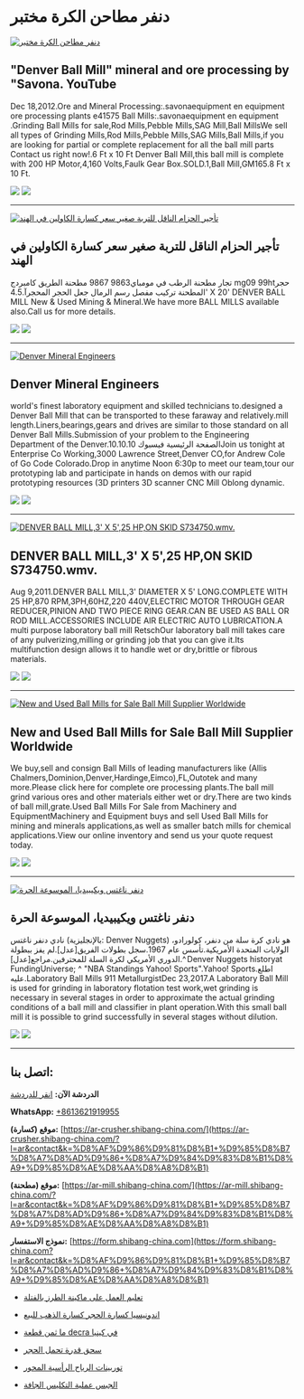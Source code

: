 # دنفر مطاحن الكرة مختبر

<a href="https://swt.shibang-china.com/?l=ar&img&k=%D8%AF%D9%86%D9%81%D8%B1+%D9%85%D8%B7%D8%A7%D8%AD%D9%86+%D8%A7%D9%84%D9%83%D8%B1%D8%A9+%D9%85%D8%AE%D8%AA%D8%A8%D8%B1" target="_blank">![دنفر مطاحن الكرة مختبر](http://static.shibang-china.com/all-800x300/222.jpg)</a>

## &quot;Denver Ball Mill&quot; mineral and ore processing by &quot;Savona. YouTube
Dec 18,2012.Ore and Mineral Processing:.savonaequipment en equipment ore processing plants e41575 Ball Mills:.savonaequipment en equipment .Grinding Ball Mills for sale,Rod Mills,Pebble Mills,SAG Mill,Ball MillsWe sell all types of Grinding Mills,Rod Mills,Pebble Mills,SAG Mills,Ball Mills,if you are looking for partial or complete replacement for all the ball mill parts Contact us right now!.6 Ft x 10 Ft Denver Ball Mill,this ball mill is complete with 200 HP Motor,4,160 Volts,Faulk Gear Box.SOLD.1,Ball Mill,GM165.8 Ft x 10 Ft.


<a href="https://whatsapp.shibangsoft.com/WhatsApp.php" target="_blank" title="WhatsApp">![](http://static.shibang-china.com/icon/whatsapp.png)</a> <a href="https://swt.shibang-china.com/?l=ar&icon&k=%D8%AF%D9%86%D9%81%D8%B1+%D9%85%D8%B7%D8%A7%D8%AD%D9%86+%D8%A7%D9%84%D9%83%D8%B1%D8%A9+%D9%85%D8%AE%D8%AA%D8%A8%D8%B1" target="_blank">![](http://static.shibang-china.com/icon/chat-ar.png)</a>

---

<a href="https://swt.shibang-china.com/?l=ar&img&k=%D8%AF%D9%86%D9%81%D8%B1+%D9%85%D8%B7%D8%A7%D8%AD%D9%86+%D8%A7%D9%84%D9%83%D8%B1%D8%A9+%D9%85%D8%AE%D8%AA%D8%A8%D8%B1" target="_blank">![تأجير الحزام الناقل للتربة صغير سعر كسارة الكاولين في الهند](http://static.shibang-china.com/all-800x300/455.jpg)</a>

## تأجير الحزام الناقل للتربة صغير سعر كسارة الكاولين في الهند
تجار مطحنة الرطب في مومباي9863 9867 مطحنة الطريق كامبردج mg09 99htحجر المطحنة تركيب مفصل رسم الرمال جعل الحجر المحجرآ.4.5&#39; X 20&#39; DENVER BALL MILL New &amp; Used Mining &amp; Mineral.We have more BALL MILLS available also.Call us for more details.


<a href="https://whatsapp.shibangsoft.com/WhatsApp.php" target="_blank" title="WhatsApp">![](http://static.shibang-china.com/icon/whatsapp.png)</a> <a href="https://swt.shibang-china.com/?l=ar&icon&k=%D8%AF%D9%86%D9%81%D8%B1+%D9%85%D8%B7%D8%A7%D8%AD%D9%86+%D8%A7%D9%84%D9%83%D8%B1%D8%A9+%D9%85%D8%AE%D8%AA%D8%A8%D8%B1" target="_blank">![](http://static.shibang-china.com/icon/chat-ar.png)</a>

---

<a href="https://swt.shibang-china.com/?l=ar&img&k=%D8%AF%D9%86%D9%81%D8%B1+%D9%85%D8%B7%D8%A7%D8%AD%D9%86+%D8%A7%D9%84%D9%83%D8%B1%D8%A9+%D9%85%D8%AE%D8%AA%D8%A8%D8%B1" target="_blank">![Denver Mineral Engineers](http://static.shibang-china.com/all-800x300/1184.jpg)</a>

## Denver Mineral Engineers
world&#39;s finest laboratory equipment and skilled technicians to.designed a Denver Ball Mill that can be transported to these faraway and relatively.mill length.Liners,bearings,gears and drives are similar to those standard on all Denver Ball Mills.Submission of your problem to the Engineering Department of the Denver.10.10.10 الصفحة الرئيسية فيسبوكJoin us tonight at Enterprise Co Working,3000 Lawrence Street,Denver CO,for Andrew Cole of Go Code Colorado.Drop in anytime Noon 6:30p to meet our team,tour our prototyping lab and participate in hands on demos with our rapid prototyping resources (3D printers 3D scanner CNC Mill Oblong dynamic.


<a href="https://whatsapp.shibangsoft.com/WhatsApp.php" target="_blank" title="WhatsApp">![](http://static.shibang-china.com/icon/whatsapp.png)</a> <a href="https://swt.shibang-china.com/?l=ar&icon&k=%D8%AF%D9%86%D9%81%D8%B1+%D9%85%D8%B7%D8%A7%D8%AD%D9%86+%D8%A7%D9%84%D9%83%D8%B1%D8%A9+%D9%85%D8%AE%D8%AA%D8%A8%D8%B1" target="_blank">![](http://static.shibang-china.com/icon/chat-ar.png)</a>

---

<a href="https://swt.shibang-china.com/?l=ar&img&k=%D8%AF%D9%86%D9%81%D8%B1+%D9%85%D8%B7%D8%A7%D8%AD%D9%86+%D8%A7%D9%84%D9%83%D8%B1%D8%A9+%D9%85%D8%AE%D8%AA%D8%A8%D8%B1" target="_blank">![DENVER BALL MILL,3&#39; X 5&#39;,25 HP,ON SKID S734750.wmv.](http://static.shibang-china.com/all-800x300/1395.jpg)</a>

## DENVER BALL MILL,3&#39; X 5&#39;,25 HP,ON SKID S734750.wmv.
Aug 9,2011.DENVER BALL MILL,3&#39; DIAMETER X 5&#39; LONG.COMPLETE WITH 25 HP,870 RPM,3PH,60HZ,220 440V,ELECTRIC MOTOR THROUGH GEAR REDUCER,PINION AND TWO PIECE RING GEAR.CAN BE USED AS BALL OR ROD MILL.ACCESSORIES INCLUDE AIR ELECTRIC AUTO LUBRICATION.A multi purpose laboratory ball mill RetschOur laboratory ball mill takes care of any pulverizing,milling or grinding job that you can give it.Its multifunction design allows it to handle wet or dry,brittle or fibrous materials.


<a href="https://whatsapp.shibangsoft.com/WhatsApp.php" target="_blank" title="WhatsApp">![](http://static.shibang-china.com/icon/whatsapp.png)</a> <a href="https://swt.shibang-china.com/?l=ar&icon&k=%D8%AF%D9%86%D9%81%D8%B1+%D9%85%D8%B7%D8%A7%D8%AD%D9%86+%D8%A7%D9%84%D9%83%D8%B1%D8%A9+%D9%85%D8%AE%D8%AA%D8%A8%D8%B1" target="_blank">![](http://static.shibang-china.com/icon/chat-ar.png)</a>

---

<a href="https://swt.shibang-china.com/?l=ar&img&k=%D8%AF%D9%86%D9%81%D8%B1+%D9%85%D8%B7%D8%A7%D8%AD%D9%86+%D8%A7%D9%84%D9%83%D8%B1%D8%A9+%D9%85%D8%AE%D8%AA%D8%A8%D8%B1" target="_blank">![New and Used Ball Mills for Sale Ball Mill Supplier Worldwide](http://static.shibang-china.com/all-800x300/690.jpg)</a>

## New and Used Ball Mills for Sale Ball Mill Supplier Worldwide
We buy,sell and consign Ball Mills of leading manufacturers like (Allis Chalmers,Dominion,Denver,Hardinge,Eimco),FL,Outotek and many more.Please click here for complete ore processing plants.The ball mill grind various ores and other materials either wet or dry.There are two kinds of ball mill,grate.Used Ball Mills For Sale from Machinery and EquipmentMachinery and Equipment buys and sell Used Ball Mills for mining and minerals applications,as well as smaller batch mills for chemical applications.View our online inventory and send us your quote request today.


<a href="https://whatsapp.shibangsoft.com/WhatsApp.php" target="_blank" title="WhatsApp">![](http://static.shibang-china.com/icon/whatsapp.png)</a> <a href="https://swt.shibang-china.com/?l=ar&icon&k=%D8%AF%D9%86%D9%81%D8%B1+%D9%85%D8%B7%D8%A7%D8%AD%D9%86+%D8%A7%D9%84%D9%83%D8%B1%D8%A9+%D9%85%D8%AE%D8%AA%D8%A8%D8%B1" target="_blank">![](http://static.shibang-china.com/icon/chat-ar.png)</a>

---

<a href="https://swt.shibang-china.com/?l=ar&img&k=%D8%AF%D9%86%D9%81%D8%B1+%D9%85%D8%B7%D8%A7%D8%AD%D9%86+%D8%A7%D9%84%D9%83%D8%B1%D8%A9+%D9%85%D8%AE%D8%AA%D8%A8%D8%B1" target="_blank">![دنفر ناغتس ويكيبيديا، الموسوعة الحرة](http://static.shibang-china.com/all-800x300/581.jpg)</a>

## دنفر ناغتس ويكيبيديا، الموسوعة الحرة
نادي دنفر ناغتس (بالإنجليزية: Denver Nuggets) هو نادي كرة سلة من دنفر، كولورادو، الولايات المتحدة الأمريكية.تأسس عام 1967.سجل بطولات الفريق[عدل].لم يفز ببطولة الدوري الأمريكي لكرة السلة للمحترفين.مراجع[عدل].^ Denver Nuggets historyat FundingUniverse; ^ &quot;NBA Standings Yahoo! Sports&quot;.Yahoo! Sports.اطلع عليه.Laboratory Ball Mills 911 MetallurgistDec 23,2017.A Laboratory Ball Mill is used for grinding in laboratory flotation test work,wet grinding is necessary in several stages in order to approximate the actual grinding conditions of a ball mill and classifier in plant operation.With this small ball mill it is possible to grind successfully in several stages without dilution.


<a href="https://whatsapp.shibangsoft.com/WhatsApp.php" target="_blank" title="WhatsApp">![](http://static.shibang-china.com/icon/whatsapp.png)</a> <a href="https://swt.shibang-china.com/?l=ar&icon&k=%D8%AF%D9%86%D9%81%D8%B1+%D9%85%D8%B7%D8%A7%D8%AD%D9%86+%D8%A7%D9%84%D9%83%D8%B1%D8%A9+%D9%85%D8%AE%D8%AA%D8%A8%D8%B1" target="_blank">![](http://static.shibang-china.com/icon/chat-ar.png)</a>

---
## اتصل بنا:

**الدردشة الآن:** [انقر للدردشة](https://swt.shibang-china.com?l=ar&contact&k=%D8%AF%D9%86%D9%81%D8%B1+%D9%85%D8%B7%D8%A7%D8%AD%D9%86+%D8%A7%D9%84%D9%83%D8%B1%D8%A9+%D9%85%D8%AE%D8%AA%D8%A8%D8%B1)

**WhatsApp:**  [+8613621919955](https://whatsapp.shibangsoft.com/WhatsApp.php)

**موقع (كسارة):** [https://ar-crusher.shibang-china.com/](https://ar-crusher.shibang-china.com/?l=ar&contact&k=%D8%AF%D9%86%D9%81%D8%B1+%D9%85%D8%B7%D8%A7%D8%AD%D9%86+%D8%A7%D9%84%D9%83%D8%B1%D8%A9+%D9%85%D8%AE%D8%AA%D8%A8%D8%B1)

**موقع (مطحنة):** [https://ar-mill.shibang-china.com/](https://ar-mill.shibang-china.com/?l=ar&contact&k=%D8%AF%D9%86%D9%81%D8%B1+%D9%85%D8%B7%D8%A7%D8%AD%D9%86+%D8%A7%D9%84%D9%83%D8%B1%D8%A9+%D9%85%D8%AE%D8%AA%D8%A8%D8%B1)

**نموذج الاستفسار:** [https://form.shibang-china.com](https://form.shibang-china.com?l=ar&contact&k=%D8%AF%D9%86%D9%81%D8%B1+%D9%85%D8%B7%D8%A7%D8%AD%D9%86+%D8%A7%D9%84%D9%83%D8%B1%D8%A9+%D9%85%D8%AE%D8%AA%D8%A8%D8%B1)

* [تعليم العمل على ماكينة الطرز بالفتلة](../21/%D8%AA%D8%B9%D9%84%D9%8A%D9%85%20%D8%A7%D9%84%D8%B9%D9%85%D9%84%20%D8%B9%D9%84%D9%89%20%D9%85%D8%A7%D9%83%D9%8A%D9%86%D8%A9%20%D8%A7%D9%84%D8%B7%D8%B1%D8%B2%20%D8%A8%D8%A7%D9%84%D9%81%D8%AA%D9%84%D8%A9.md)

* [اندونيسيا كسارة الحجر كسارة الذهب للبيع](../25/%D8%A7%D9%86%D8%AF%D9%88%D9%86%D9%8A%D8%B3%D9%8A%D8%A7%20%D9%83%D8%B3%D8%A7%D8%B1%D8%A9%20%D8%A7%D9%84%D8%AD%D8%AC%D8%B1%20%D9%83%D8%B3%D8%A7%D8%B1%D8%A9%20%D8%A7%D9%84%D8%B0%D9%87%D8%A8%20%D9%84%D9%84%D8%A8%D9%8A%D8%B9.md)

* [ما ثمن قطعة decra في كينيا](../24/%D9%85%D8%A7%20%D8%AB%D9%85%D9%86%20%D9%82%D8%B7%D8%B9%D8%A9%20decra%20%D9%81%D9%8A%20%D9%83%D9%8A%D9%86%D9%8A%D8%A7.md)

* [سحق قدرة تحمل الحجر](../24/%D8%B3%D8%AD%D9%82%20%D9%82%D8%AF%D8%B1%D8%A9%20%D8%AA%D8%AD%D9%85%D9%84%20%D8%A7%D9%84%D8%AD%D8%AC%D8%B1.md)

* [توربينات الرياح الرأسية المحور](../21/%D8%AA%D9%88%D8%B1%D8%A8%D9%8A%D9%86%D8%A7%D8%AA%20%D8%A7%D9%84%D8%B1%D9%8A%D8%A7%D8%AD%20%D8%A7%D9%84%D8%B1%D8%A3%D8%B3%D9%8A%D8%A9%20%D8%A7%D9%84%D9%85%D8%AD%D9%88%D8%B1.md)

* [الجبس عملية التكليس الجافة](../23/%D8%A7%D9%84%D8%AC%D8%A8%D8%B3%20%D8%B9%D9%85%D9%84%D9%8A%D8%A9%20%D8%A7%D9%84%D8%AA%D9%83%D9%84%D9%8A%D8%B3%20%D8%A7%D9%84%D8%AC%D8%A7%D9%81%D8%A9.md)